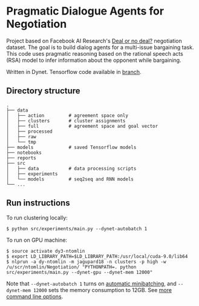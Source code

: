 Pragmatic Dialogue Agents for Negotiation
=======================

Project based on Facebook AI Research's [Deal or no deal?](https://code.fb.com/applied-machine-learning/deal-or-no-deal-training-ai-bots-to-negotiate/) negotiation dataset. The goal is to build dialog agents
for a multi-issue bargaining task. This code uses pragmatic reasoning based on the rational speech acts
(RSA) model to infer information about the opponent while bargaining.

Written in Dynet. Tensorflow code available in [branch](https://github.com/Designist/Negotiation/tree/tensorflow).

## Directory structure

```
.
├── data        			
│   ├── action         # agreement space only
│   ├── clusters       # cluster assignments 
│   ├── full           # agreement space and goal vector
│   ├── processed
│   ├── raw
│   └── tmp
├── models             # saved Tensorflow models  
├── notebooks
├── reports
├── src                           
│   ├── data           # data processing scripts
│   ├── experiments
│   └── models         # seq2seq and RNN models
└── ...
```

## Run instructions
To run clustering locally:

    $ python src/experiments/main.py --dynet-autobatch 1
    
To run on GPU machine:

    $ source activate dy3-ntomlin
    $ export LD_LIBRARY_PATH=$LD_LIBRARY_PATH:/usr/local/cuda-9.0/lib64
    $ nlprun -a dy-ntomlin -m jagupard18 -n clusters -p high -w /u/scr/ntomlin/Negotiation/ "PYTHONPATH=. python src/experiments/main.py --dynet-gpu --dynet-mem 12000"
    
Note that `--dynet-autobatch 1` turns on [automatic minibatching](https://dynet.readthedocs.io/en/latest/minibatch.html), and `--dynet-mem 12000` sets the memory consumption to 12GB. See [more command line options](https://dynet.readthedocs.io/en/latest/commandline.html).
